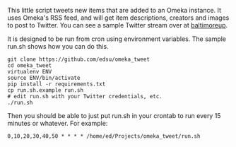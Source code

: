 This little script tweets new items that are added to an Omeka instance. It uses
Omeka's RSS feed, and will get item descriptions, creators and images to post to Twitter. You can see a sample Twitter stream over at [baltimoreup](https://twitter.com/baltimoreup).

It is designed to be run from cron using environment variables. The sample
run.sh shows how you can do this.

    git clone https://github.com/edsu/omeka_tweet
    cd omeka_tweet
    virtualenv ENV
    source ENV/bin/activate
    pip install -r requirements.txt
    cp run.sh.example run.sh
    # edit run.sh with your Twitter credentials, etc.
    ./run.sh

Then you should be able to just put run.sh in your crontab to run 
every 15 minutes or whatever. For example:

    0,10,20,30,40,50 * * * * /home/ed/Projects/omeka_tweet/run.sh
